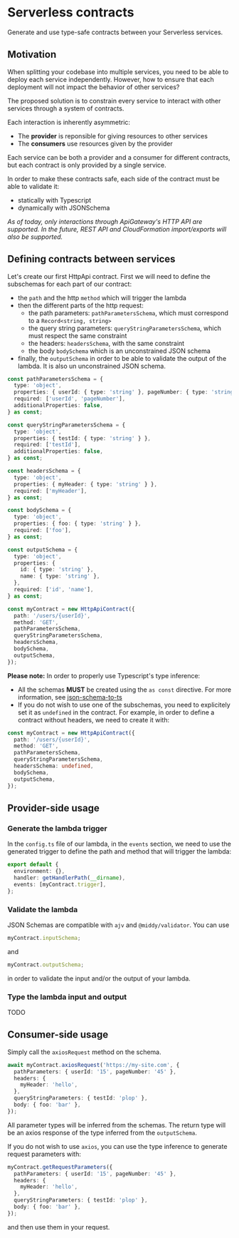 # Serverless contracts

Generate and use type-safe contracts between your Serverless services.

## Motivation

When splitting your codebase into multiple services, you need to be able to deploy each service independently. However, how to ensure that each deployment will not impact the behavior of other services?

The proposed solution is to constrain every service to interact with other services through a system of contracts.

Each interaction is inherently asymmetric:

- The **provider** is reponsible for giving resources to other services
- The **consumers** use resources given by the provider

Each service can be both a provider and a consumer for different contracts, but each contract is only provided by a single service.

In order to make these contracts safe, each side of the contract must be able to validate it:

- statically with Typescript
- dynamically with JSONSchema

_As of today, only interactions through ApiGateway's HTTP API are supported. In the future, REST API and CloudFormation import/exports will also be supported._

## Defining contracts between services

Let's create our first HttpApi contract. First we will need to define the subschemas for each part of our contract:

- the `path` and the http `method` which will trigger the lambda
- then the different parts of the http request:
  - the path parameters: `pathParametersSchema`, which must correspond to a `Record<string, string>`
  - the query string parameters: `queryStringParametersSchema`, which must respect the same constraint
  - the headers: `headersSchema`, with the same constraint
  - the body `bodySchema` which is an unconstrained JSON schema
- finally, the `outputSchema` in order to be able to validate the output of the lambda. It is also un unconstrained JSON schema.

```ts
const pathParametersSchema = {
  type: 'object',
  properties: { userId: { type: 'string' }, pageNumber: { type: 'string' } },
  required: ['userId', 'pageNumber'],
  additionalProperties: false,
} as const;

const queryStringParametersSchema = {
  type: 'object',
  properties: { testId: { type: 'string' } },
  required: ['testId'],
  additionalProperties: false,
} as const;

const headersSchema = {
  type: 'object',
  properties: { myHeader: { type: 'string' } },
  required: ['myHeader'],
} as const;

const bodySchema = {
  type: 'object',
  properties: { foo: { type: 'string' } },
  required: ['foo'],
} as const;

const outputSchema = {
  type: 'object',
  properties: {
    id: { type: 'string' },
    name: { type: 'string' },
  },
  required: ['id', 'name'],
} as const;

const myContract = new HttpApiContract({
  path: '/users/{userId}',
  method: 'GET',
  pathParametersSchema,
  queryStringParametersSchema,
  headersSchema,
  bodySchema,
  outputSchema,
});
```

**Please note:**
In order to properly use Typescript's type inference:

- All the schemas **MUST** be created using the `as const` directive. For more information, see [json-schema-to-ts](https://github.com/ThomasAribart/json-schema-to-ts#fromschema)
- If you do not wish to use one of the subschemas, you need to explicitely set it as `undefined` in the contract. For example, in order to define a contract without headers, we need to create it with:

```ts
const myContract = new HttpApiContract({
  path: '/users/{userId}',
  method: 'GET',
  pathParametersSchema,
  queryStringParametersSchema,
  headersSchema: undefined,
  bodySchema,
  outputSchema,
});
```

## Provider-side usage

### Generate the lambda trigger

In the `config.ts` file of our lambda, in the `events` section, we need to use the generated trigger to define the path and method that will trigger the lambda:

```ts
export default {
  environment: {},
  handler: getHandlerPath(__dirname),
  events: [myContract.trigger],
};
```

### Validate the lambda

JSON Schemas are compatible with `ajv` and `@middy/validator`. You can use

```ts
myContract.inputSchema;
```

and

```ts
myContract.outputSchema;
```

in order to validate the input and/or the output of your lambda.

### Type the lambda input and output

TODO

## Consumer-side usage

Simply call the `axiosRequest` method on the schema.

```ts
await myContract.axiosRequest('https://my-site.com', {
  pathParameters: { userId: '15', pageNumber: '45' },
  headers: {
    myHeader: 'hello',
  },
  queryStringParameters: { testId: 'plop' },
  body: { foo: 'bar' },
});
```

All parameter types will be inferred from the schemas.
The return type will be an axios response of the type inferred from the `outputSchema`.

If you do not wish to use `axios`, you can use the type inference to generate request parameters with:

```ts
myContract.getRequestParameters({
  pathParameters: { userId: '15', pageNumber: '45' },
  headers: {
    myHeader: 'hello',
  },
  queryStringParameters: { testId: 'plop' },
  body: { foo: 'bar' },
});
```

and then use them in your request.
